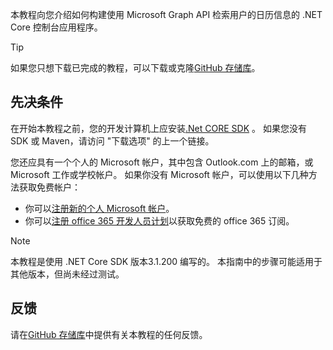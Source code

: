 <!-- markdownlint-disable MD002 MD041 -->

本教程向您介绍如何构建使用 Microsoft Graph API 检索用户的日历信息的 .NET Core 控制台应用程序。

> [!TIP]
> 如果您只想下载已完成的教程，可以下载或克隆[GitHub 存储库](https://github.com/microsoftgraph/msgraph-training-dotnet-core)。

## <a name="prerequisites"></a>先决条件

在开始本教程之前，您的开发计算机上应安装[.Net CORE SDK](https://dotnet.microsoft.com/download) 。 如果您没有 SDK 或 Maven，请访问 "下载选项" 的上一个链接。

您还应具有一个个人的 Microsoft 帐户，其中包含 Outlook.com 上的邮箱，或 Microsoft 工作或学校帐户。 如果你没有 Microsoft 帐户，可以使用以下几种方法获取免费帐户：

- 你可以[注册新的个人 Microsoft 帐户](https://signup.live.com/signup?wa=wsignin1.0&rpsnv=12&ct=1454618383&rver=6.4.6456.0&wp=MBI_SSL_SHARED&wreply=https://mail.live.com/default.aspx&id=64855&cbcxt=mai&bk=1454618383&uiflavor=web&uaid=b213a65b4fdc484382b6622b3ecaa547&mkt=E-US&lc=1033&lic=1)。
- 你可以[注册 office 365 开发人员计划](https://developer.microsoft.com/office/dev-program)以获取免费的 office 365 订阅。

> [!NOTE]
> 本教程是使用 .NET Core SDK 版本3.1.200 编写的。 本指南中的步骤可能适用于其他版本，但尚未经过测试。

## <a name="feedback"></a>反馈

请在[GitHub 存储库](https://github.com/microsoftgraph/msgraph-training-dotnet-core)中提供有关本教程的任何反馈。
